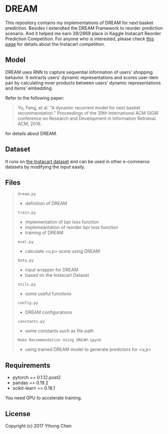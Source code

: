 # DREAM

This repository contains my implementations of DREAM for next basket prediction. Besides I extendted the DREAM Framework to reorder prediction scenario. And it helped me earn 39/2669 place in Kaggle Instacart Reorder Prediction Competition. For anyone who is interested, please check [this page](https://www.kaggle.com/c/instacart-market-basket-analysis) for details about the Instacart competition.

## Model

DREAM uses RNN to capture sequential information of users' shopping behavior. It extracts users' dynamic representations and scores user-item pair by calculating inner products between users' dynamic representations and items' embedding.  

Refer to the following paper:

> Yu, Feng, et al. "A dynamic recurrent model for next basket recommendation." Proceedings of the 39th International ACM SIGIR conference on Research and Development in Information Retrieval. ACM, 2016.

for details about DREAM.


## Dataset 

It runs on [the Instacart dataset](https://tech.instacart.com/3-million-instacart-orders-open-sourced-d40d29ead6f2) and can be used in other e-commerce datasets by modifying the input easily. 

## Files

> `dream.py`
> * definition of DREAM
>
> `train.py`
> * implementation of bpr loss function
> * implemeantation of reorder bpr loss function
> * training of DREAM
>
> `eval.py`
> * calculate <u,p> score using DREAM
>
> `data.py`
> * input wrapper for DREAM
> * based on the Instacart Dataset
>
> `utils.py`
> * some useful functions
>
> `config.py`
> * DREAM configurations
>
> `constants.py`	
> * some constants such as file path
>
> `Make Recommendation Using DREAM.ipynb`
> * using trained DREAM model to generate predictors for <u,p> 

## Requirements

- pytorch == 0.1.12.post2
- pandas ==  0.19.2
- scikit-learn == 0.18.1

You need GPU to accelerate training.

## License

Copyright (c) 2017 Yihong Chen
